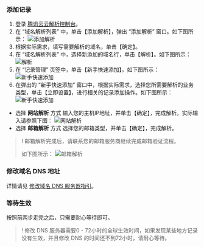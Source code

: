 ### 添加记录

1. 登录 [腾讯云云解析控制台](https://console.cloud.tencent.com/cns)。
2. 在 “域名解析列表” 中，单击【添加解析】，弹出 “添加解析” 窗口。如下图所示：
![添加解析](https://main.qcloudimg.com/raw/741c86760030e133c2efa6cc8e5cc9a3.png)
3. 根据实际需求，填写需要解析的域名，单击【确定】。
4. 在 “域名解析列表” 中，选择新添加的域名行，单击【解析】。如下图所示：
![解析](https://main.qcloudimg.com/raw/934e413189b7df45efbb0e12fa9c3bea.png)
5. 在 “记录管理” 页签中，单击【新手快速添加】。如下图所示：
![新手快速添加](https://main.qcloudimg.com/raw/e520837fd36b3b1488be56265e5e220a.png)
6. 在弹出的 “新手快速添加” 窗口中，根据实际需求，选择您所需要解析的业务类型，单击【立即设置】，进行相关的记录添加操作。如下图所示：
![新手快速添加](https://main.qcloudimg.com/raw/2a1ff188e80984a5aff65250fe09a010.png)
 * 选择 **网站解析** 方式
输入您的主机IP地址，并单击【确定】，完成解析。实际输入请参照下图：
![网站解析](https://main.qcloudimg.com/raw/8b2146be5e9eb62979df418cd9d82659.png)
 * 选择 **邮箱解析** 方式
 选择您的邮箱类型，并单击【确定】，完成解析。
 >! 邮箱解析完成后，请联系您的邮箱服务商继续完成邮箱验证流程。
 >
 >如下图所示：
 ![邮箱解析](https://main.qcloudimg.com/raw/dc138662a0e86e72360f8be4f2124ac9.png)


### 修改域名 DNS 地址

详情请见 [修改域名 DNS 服务器指引](https://cloud.tencent.com/document/product/302/5518)。

### 等待生效

按照前两步走完之后，只需要耐心等待即可。

>! 修改 DNS 服务器需要0 - 72小时的全球生效时间，如果发现某些地方记录没有生效，并且修改 DNS 的时间还不到72小时，请耐心等待。
